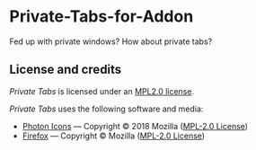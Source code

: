 # Private-Tabs-for-Addon
Fed up with private windows? How about private tabs?

## License and credits
_Private Tabs_ is licensed under an [MPL2.0 license](LICENSE).

_Private Tabs_ uses the following software and media:

- [Photon Icons](https://github.com/FirefoxUX/photon-icons) — Copyright © 2018 Mozilla ([MPL-2.0 License](https://github.com/FirefoxUX/photon-icons/blob/master/LICENSE))
- [Firefox](https://searchfox.org/mozilla-central/source/) — Copyright © Mozilla ([MPL-2.0 License](https://www.mozilla.org/en-US/MPL/))
